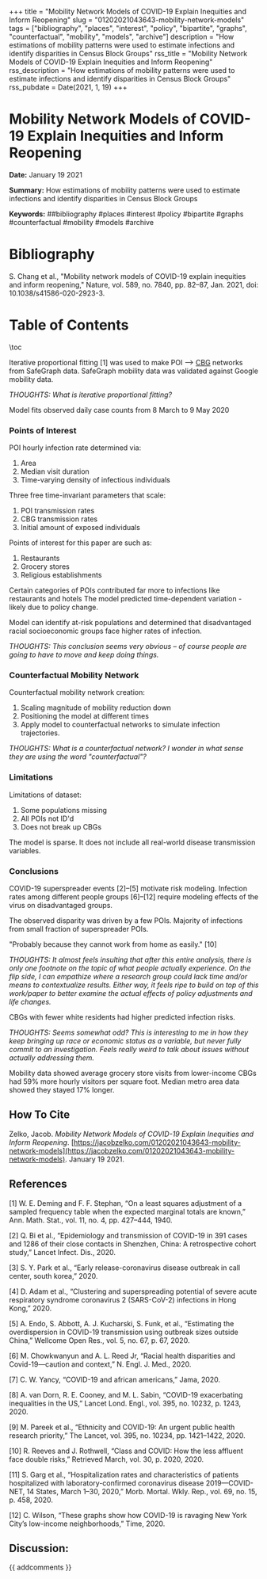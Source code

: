 +++
title = "Mobility Network Models of COVID-19 Explain Inequities and Inform Reopening"
slug = "01202021043643-mobility-network-models"
tags = ["bibliography", "places", "interest", "policy", "bipartite", "graphs", "counterfactual", "mobility", "models", "archive"]
description = "How estimations of mobility patterns were used to estimate infections and identify disparities in Census Block Groups"
rss_title = "Mobility Network Models of COVID-19 Explain Inequities and Inform Reopening"
rss_description = "How estimations of mobility patterns were used to estimate infections and identify disparities in Census Block Groups"
rss_pubdate = Date(2021, 1, 19)
+++



Mobility Network Models of COVID-19 Explain Inequities and Inform Reopening
=========

**Date:** January 19 2021

**Summary:** How estimations of mobility patterns were used to estimate infections and identify disparities in Census Block Groups

**Keywords:** ##bibliography #places #interest #policy #bipartite #graphs #counterfactual #mobility #models  #archive

Bibliography
==========

S. Chang et al., "Mobility network models of COVID-19 explain inequities and inform reopening," Nature, vol. 589, no. 7840, pp. 82–87, Jan. 2021, doi: 10.1038/s41586-020-2923-3.

Table of Contents
=========

\toc

Iterative proportional fitting [1] was used to make POI –> [CBG](/01202021043013-census-groups.md) networks from SafeGraph data. SafeGraph mobility data was validated against Google mobility data.

*THOUGHTS: What is iterative proportional fitting?*

Model fits observed daily case counts from 8 March to 9 May 2020

### Points of Interest

POI hourly infection rate determined via:

1. Area
2. Median visit duration
3. Time-varying density of infectious individuals

Three free time-invariant parameters that scale:

1. POI transmission rates
2. CBG transmission rates
3. Initial amount of exposed individuals

Points of interest for this paper are such as: 

1. Restaurants
2. Grocery stores
3. Religious establishments

Certain categories of POIs contributed far more to infections like restaurants and hotels The model predicted time-dependent variation - likely due to policy change.

Model can identify at-risk populations and determined that disadvantaged racial socioeconomic groups face higher rates of infection.

*THOUGHTS: This conclusion seems very obvious – of course people are going to have to move and keep doing things.*

### Counterfactual Mobility Network

Counterfactual mobility network creation:

1. Scaling magnitude of mobility reduction down
2. Positioning the model at different times
3. Apply model to counterfactual networks to simulate infection trajectories.

*THOUGHTS: What is a counterfactual network? I wonder in what sense they are using the word "counterfactual"?*

### Limitations

Limitations of dataset:

1. Some populations missing
2. All POIs not ID'd
3. Does not break up CBGs

The model is sparse.  It does not include all real-world disease transmission variables.

### Conclusions

COVID-19 superspreader events [2]–[5] motivate risk modeling. Infection rates among different people groups [6]–[12] require modeling effects of the virus on disadvantaged groups.

The observed disparity was driven by a few POIs. Majority of infections from small fraction of superspreader POIs.

"Probably because they cannot work from home as easily." [10]

*THOUGHTS: It almost feels insulting that after this entire analysis, there is only one footnote on the topic of what people actually experience. On the flip side, I can empathize where a research group could lack time and/or means to contextualize results. Either way, it feels ripe to build on top of this work/paper to better examine the actual effects of policy adjustments and life changes.*

CBGs with fewer white residents had higher predicted infection risks.

*THOUGHTS: Seems somewhat odd? This is interesting to me in how they keep bringing up race or economic status as a variable, but never fully commit to an investigation. Feels really weird to talk about issues without actually addressing them.*

Mobility data showed average grocery store visits from lower-income CBGs had 59% more hourly visitors per square foot. Median metro area data showed they stayed 17% longer.
## How To Cite

 Zelko, Jacob. _Mobility Network Models of COVID-19 Explain Inequities and Inform Reopening_. [https://jacobzelko.com/01202021043643-mobility-network-models](https://jacobzelko.com/01202021043643-mobility-network-models). January 19 2021.
## References

[1] W. E. Deming and F. F. Stephan, “On a least squares adjustment of a sampled frequency table when the expected marginal totals are known,” Ann. Math. Stat., vol. 11, no. 4, pp. 427–444, 1940.

[2] Q. Bi et al., “Epidemiology and transmission of COVID-19 in 391 cases and 1286 of their close contacts in Shenzhen, China: A retrospective cohort study,” Lancet Infect. Dis., 2020.

[3] S. Y. Park et al., “Early release-coronavirus disease outbreak in call center, south korea,” 2020.

[4] D. Adam et al., “Clustering and superspreading potential of severe acute respiratory syndrome coronavirus 2 (SARS-CoV-2) infections in Hong Kong,” 2020.

[5] A. Endo, S. Abbott, A. J. Kucharski, S. Funk, et al., “Estimating the overdispersion in COVID-19 transmission using outbreak sizes outside China,” Wellcome Open Res., vol. 5, no. 67, p. 67, 2020.

[6] M. Chowkwanyun and A. L. Reed Jr, “Racial health disparities and Covid-19—caution and context,” N. Engl. J. Med., 2020.

[7] C. W. Yancy, “COVID-19 and african americans,” Jama, 2020.

[8] A. van Dorn, R. E. Cooney, and M. L. Sabin, “COVID-19 exacerbating inequalities in the US,” Lancet Lond. Engl., vol. 395, no. 10232, p. 1243, 2020.

[9] M. Pareek et al., “Ethnicity and COVID-19: An urgent public health research priority,” The Lancet, vol. 395, no. 10234, pp. 1421–1422, 2020.

[10] R. Reeves and J. Rothwell, “Class and COVID: How the less affluent face double risks,” Retrieved March, vol. 30, p. 2020, 2020.

[11] S. Garg et al., “Hospitalization rates and characteristics of patients hospitalized with laboratory-confirmed coronavirus disease 2019—COVID-NET, 14 States, March 1–30, 2020,” Morb. Mortal. Wkly. Rep., vol. 69, no. 15, p. 458, 2020.

[12] C. Wilson, “These graphs show how COVID-19 is ravaging New York City’s low-income neighborhoods,” Time, 2020.
## Discussion: 

{{ addcomments }}
